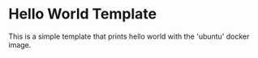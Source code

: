# Hello World Template

This is a simple template that prints hello world with the 'ubuntu' docker image.
